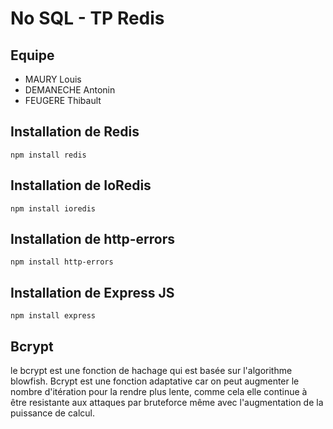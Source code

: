 # No SQL - TP Redis

## Equipe

- MAURY Louis
- DEMANECHE Antonin
- FEUGERE Thibault

## Installation de Redis

`npm install redis`

## Installation de IoRedis

`npm install ioredis`

## Installation de http-errors

`npm install http-errors`

## Installation de Express JS

`npm install express`


## Bcrypt 
le bcrypt est une fonction de hachage qui est basée sur l'algorithme blowfish. 
Bcrypt est une fonction adaptative car on peut augmenter le nombre d'itération pour la rendre plus lente, comme cela elle continue à être resistante aux attaques par bruteforce même avec l'augmentation de la puissance de calcul.




